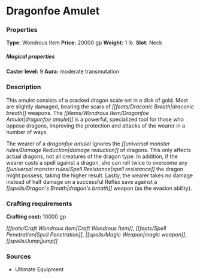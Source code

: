 ﻿---
Title: "Dragonfoe Amulet"
Type: "Wondrous Item"
Price: "20000 gp"
Weight: "1 lb."
Slot: "Neck"
Caster level: "9"
Aura: "moderate transmutation"
Description: |
  "This amulet consists of a cracked dragon scale set in a disk of gold. Most are slightly damaged, bearing the scars of draconic breath weapons. The _dragonfoe amulet_ is a powerful, specialized tool for those who oppose dragons, improving the protection and attacks of the wearer in a number of ways.
  The wearer of a _dragonfoe amulet_ ignores the damage reduction of dragons. This only affects actual dragons, not all creatures of the dragon type. In addition, if the wearer casts a spell against a dragon, she can roll twice to overcome any spell resistance the dragon might possess, taking the higher result. Lastly, the wearer takes no damage instead of half damage on a successful Reflex save against a dragon's breath weapon (as the evasion ability)."
Crafting cost: "10000 gp"
Sources: "['Ultimate Equipment']"
---

# Dragonfoe Amulet

### Properties

**Type:** Wondrous Item **Price:** 20000 gp **Weight:** 1 lb. **Slot:** Neck

##### Magical properties

**Caster level:** 9 **Aura:** moderate transmutation

### Description

This amulet consists of a cracked dragon scale set in a disk of gold. Most are slightly damaged, bearing the scars of _[[feats/Draconic Breath|draconic breath]]_ weapons. The _[[items/Wondrous Item/Dragonfoe Amulet|dragonfoe amulet]]_ is a powerful, specialized tool for those who oppose dragons, improving the protection and attacks of the wearer in a number of ways.

The wearer of a _dragonfoe amulet_ ignores the _[[universal monster rules/Damage Reduction|damage reduction]]_ of dragons. This only affects actual dragons, not all creatures of the dragon type. In addition, if the wearer casts a spell against a dragon, she can roll twice to overcome any _[[universal monster rules/Spell Resistance|spell resistance]]_ the dragon might possess, taking the higher result. Lastly, the wearer takes no damage instead of half damage on a successful Reflex save against a _[[spells/Dragon's Breath|dragon's breath]]_ weapon (as the evasion ability).

### Crafting requirements

**Crafting cost:** 10000 gp

_[[feats/Craft Wondrous Item|Craft Wondrous Item]]_, _[[feats/Spell Penetration|Spell Penetration]]_, _[[spells/Magic Weapon|magic weapon]]_, _[[spells/Jump|jump]]_

### Sources

* Ultimate Equipment